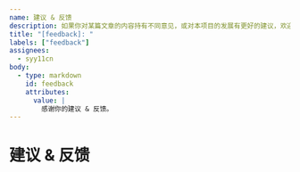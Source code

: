 ```yaml
---
name: 建议 & 反馈
description: 如果你对某篇文章的内容持有不同意见，或对本项目的发展有更好的建议，欢迎指出。
title: "[feedback]: "
labels: ["feedback"]
assignees:
  - syy11cn
body:
  - type: markdown
    id: feedback
    attributes:
      value: |
        感谢你的建议 & 反馈。
---
```


# 建议 & 反馈
